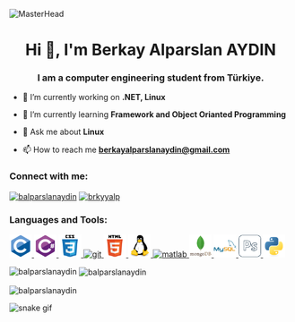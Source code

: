 ![MasterHead](https://www.pixelturk.net/assets/images/media/yazilim-gelistirme.jpg)
<h1 align="center">Hi 👋, I'm Berkay Alparslan AYDIN</h1>
<h3 align="center">I am a computer engineering student from Türkiye.</h3>

- 🔭 I’m currently working on **.NET, Linux**

- 🌱 I’m currently learning **Framework and Object Orianted Programming**

- 💬 Ask me about **Linux**

- 📫 How to reach me **berkayalparslanaydin@gmail.com**

<h3 align="left">Connect with me:</h3>
<p align="left">
<a href="https://linkedin.com/in/balparslanaydin" target="blank"><img align="center" src="https://raw.githubusercontent.com/rahuldkjain/github-profile-readme-generator/master/src/images/icons/Social/linked-in-alt.svg" alt="balparslanaydin" height="30" width="40" /></a>
<a href="https://instagram.com/brkyyalp" target="blank"><img align="center" src="https://raw.githubusercontent.com/rahuldkjain/github-profile-readme-generator/master/src/images/icons/Social/instagram.svg" alt="brkyyalp" height="30" width="40" /></a>
</p>

<h3 align="left">Languages and Tools:</h3>
<p align="left"> <a href="https://www.cprogramming.com/" target="_blank" rel="noreferrer"> <img src="https://raw.githubusercontent.com/devicons/devicon/master/icons/c/c-original.svg" alt="c" width="40" height="40"/> </a> <a href="https://www.w3schools.com/cs/" target="_blank" rel="noreferrer"> <img src="https://raw.githubusercontent.com/devicons/devicon/master/icons/csharp/csharp-original.svg" alt="csharp" width="40" height="40"/> </a> <a href="https://www.w3schools.com/css/" target="_blank" rel="noreferrer"> <img src="https://raw.githubusercontent.com/devicons/devicon/master/icons/css3/css3-original-wordmark.svg" alt="css3" width="40" height="40"/> </a> <a href="https://git-scm.com/" target="_blank" rel="noreferrer"> <img src="https://www.vectorlogo.zone/logos/git-scm/git-scm-icon.svg" alt="git" width="40" height="40"/> </a> <a href="https://www.w3.org/html/" target="_blank" rel="noreferrer"> <img src="https://raw.githubusercontent.com/devicons/devicon/master/icons/html5/html5-original-wordmark.svg" alt="html5" width="40" height="40"/> </a> <a href="https://www.linux.org/" target="_blank" rel="noreferrer"> <img src="https://raw.githubusercontent.com/devicons/devicon/master/icons/linux/linux-original.svg" alt="linux" width="40" height="40"/> </a> <a href="https://www.mathworks.com/" target="_blank" rel="noreferrer"> <img src="https://upload.wikimedia.org/wikipedia/commons/2/21/Matlab_Logo.png" alt="matlab" width="40" height="40"/> </a> <a href="https://www.mongodb.com/" target="_blank" rel="noreferrer"> <img src="https://raw.githubusercontent.com/devicons/devicon/master/icons/mongodb/mongodb-original-wordmark.svg" alt="mongodb" width="40" height="40"/> </a> <a href="https://www.mysql.com/" target="_blank" rel="noreferrer"> <img src="https://raw.githubusercontent.com/devicons/devicon/master/icons/mysql/mysql-original-wordmark.svg" alt="mysql" width="40" height="40"/> </a> <a href="https://www.photoshop.com/en" target="_blank" rel="noreferrer"> <img src="https://raw.githubusercontent.com/devicons/devicon/master/icons/photoshop/photoshop-line.svg" alt="photoshop" width="40" height="40"/> </a> <a href="https://www.python.org" target="_blank" rel="noreferrer"> <img src="https://raw.githubusercontent.com/devicons/devicon/master/icons/python/python-original.svg" alt="python" width="40" height="40"/> </a> </p>

<p><img align="left" src="https://github-readme-stats.vercel.app/api/top-langs?username=balparslanaydin&show_icons=true&locale=en&layout=compact" alt="balparslanaydin" /></p>

<p>&nbsp;<img align="center" src="https://github-readme-stats.vercel.app/api?username=balparslanaydin&show_icons=true&locale=en" alt="balparslanaydin" /></p>

<p><img align="center" src="https://github-readme-streak-stats.herokuapp.com/?user=balparslanaydin&" alt="balparslanaydin" /></p>

![snake gif](https://github.com/BAlparslanAydin/BAlparslanAydin/blob/output/github-contribution-grid-snake.gif)

